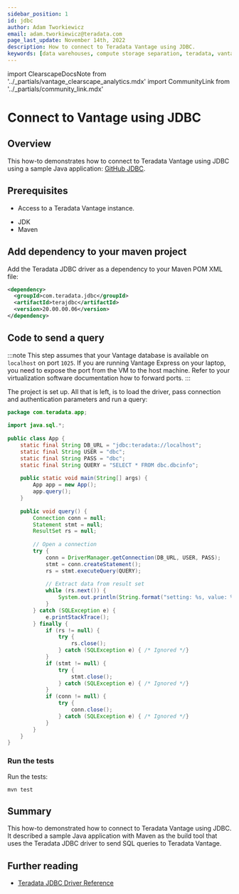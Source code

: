 ```yaml
---
sidebar_position: 1
id: jdbc
author: Adam Tworkiewicz
email: adam.tworkiewicz@teradata.com
page_last_update: November 14th, 2022
description: How to connect to Teradata Vantage using JDBC.
keywords: [data warehouses, compute storage separation, teradata, vantage, cloud data platform, JDBC, java applications, business intelligence, enterprise analytics]
---
```


import ClearscapeDocsNote from '../_partials/vantage_clearscape_analytics.mdx'
import CommunityLink from '../_partials/community_link.mdx'

# Connect to Vantage using JDBC

## Overview

This how-to demonstrates how to connect to Teradata Vantage using JDBC using a sample Java application: [GitHub JDBC](https://github.com/Teradata/jdbc-sample-app).

## Prerequisites

* Access to a Teradata Vantage instance.

<ClearscapeDocsNote />

* JDK
* Maven

## Add dependency to your maven project

Add the Teradata JDBC driver as a dependency to your Maven POM XML file:


```xml
<dependency>
  <groupId>com.teradata.jdbc</groupId>
  <artifactId>terajdbc</artifactId>
  <version>20.00.00.06</version>
</dependency>
```
## Code to send a query

:::note
This step assumes that your Vantage database is available on `localhost` on port `1025`. If you are running Vantage Express on your laptop, you need to expose the port from the VM to the host machine. Refer to your virtualization software documentation how to forward ports.
:::

The project is set up. All that is left, is to load the driver, pass connection and authentication parameters and run a query:

```java
package com.teradata.app;
 
import java.sql.*;
 
public class App {
    static final String DB_URL = "jdbc:teradata://localhost";
    static final String USER = "dbc";
    static final String PASS = "dbc";
    static final String QUERY = "SELECT * FROM dbc.dbcinfo";
 
    public static void main(String[] args) {
        App app = new App();
        app.query();
    }
 
    public void query() {
        Connection conn = null;
        Statement stmt = null;
        ResultSet rs = null;
 
        // Open a connection
        try {
            conn = DriverManager.getConnection(DB_URL, USER, PASS);
            stmt = conn.createStatement();
            rs = stmt.executeQuery(QUERY);
 
            // Extract data from result set
            while (rs.next()) {
                System.out.println(String.format("setting: %s, value: %s", rs.getString(1), rs.getString(2)));
            }
        } catch (SQLException e) {
            e.printStackTrace();
        } finally {
            if (rs != null) {
                try {
                    rs.close();
                } catch (SQLException e) { /* Ignored */}
            }
            if (stmt != null) {
                try {
                    stmt.close();
                } catch (SQLException e) { /* Ignored */}
            }
            if (conn != null) {
                try {
                    conn.close();
                } catch (SQLException e) { /* Ignored */}
            }
        }
    }
}
```

### Run the tests

Run the tests:
```
mvn test
```

## Summary

This how-to demonstrated how to connect to Teradata Vantage using JDBC. It described a sample Java application with Maven as the build tool that uses the Teradata JDBC driver to send SQL queries to Teradata Vantage.

## Further reading
* [Teradata JDBC Driver Reference](https://teradata-docs.s3.amazonaws.com/doc/connectivity/jdbc/reference/current/frameset.html)

<CommunityLink />